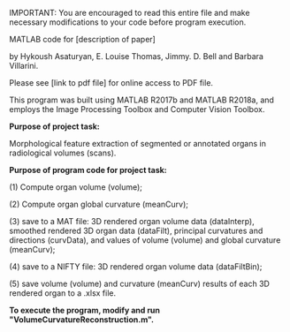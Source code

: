 IMPORTANT: You are encouraged to read this entire file and make necessary modifications to your code before program execution.

MATLAB code for [description of paper]

by Hykoush Asaturyan, E. Louise Thomas, Jimmy. D. Bell and Barbara Villarini.

Please see [link to pdf file] for online access to PDF file.

This program was built using MATLAB R2017b and MATLAB R2018a, and employs the Image Processing Toolbox and Computer Vision Toolbox.

**Purpose of project task:** 

Morphological feature extraction of segmented or annotated organs in radiological volumes (scans).

**Purpose of program code for project task:** 

(1) Compute organ volume (volume);

(2) Compute organ global curvature (meanCurv); 

(3) save to a MAT file: 3D rendered organ volume data (dataInterp), smoothed rendered 3D organ data (dataFilt), principal curvatures and directions (curvData), and values of volume (volume) and global curvature (meanCurv);

(4) save to a NIFTY file: 3D rendered organ volume data (dataFiltBin); 

(5) save volume (volume) and curvature (meanCurv) results of each 3D rendered organ to a .xlsx file.

**To execute the program, modify and run "VolumeCurvatureReconstruction.m".**
